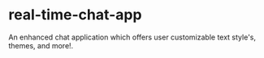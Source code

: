# real-time-chat-app
An enhanced chat application which offers user customizable text style's, themes, and more!.

